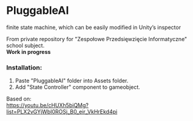 # PluggableAI
finite state machine, which can be easily modified in Unity’s inspector

From private repository for "Zespołowe Przedsięwzięcie Informatyczne" school subject.  
**Work in progress**

### Installation:
1. Paste "PluggableAI" folder into Assets folder.
2. Add "State Controller" component to gameobject.


Based on:  
https://youtu.be/cHUXh5biQMg?list=PLX2vGYjWbI0ROSj_B0_eir_VkHrEkd4pi
